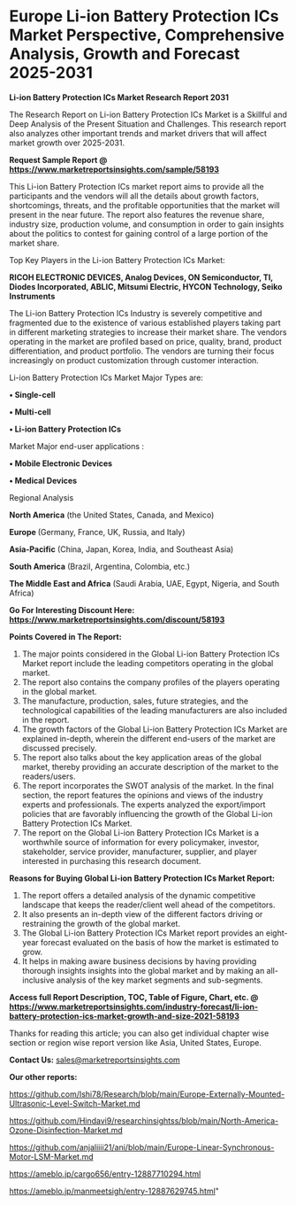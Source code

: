 # Europe Li-ion Battery Protection ICs Market Perspective, Comprehensive Analysis, Growth and Forecast 2025-2031

<strong>Li-ion Battery Protection ICs Market Research Report 2031</strong>

The Research Report on Li-ion Battery Protection ICs Market is a Skillful and Deep Analysis of the Present Situation and Challenges. This research report also analyzes other important trends and market drivers that will affect market growth over 2025-2031.

<strong>Request Sample Report @ <a href=https://www.marketreportsinsights.com/sample/58193>https://www.marketreportsinsights.com/sample/58193</a></strong>

This Li-ion Battery Protection ICs market report aims to provide all the participants and the vendors will all the details about growth factors, shortcomings, threats, and the profitable opportunities that the market will present in the near future. The report also features the revenue share, industry size, production volume, and consumption in order to gain insights about the politics to contest for gaining control of a large portion of the market share.

Top Key Players in the Li-ion Battery Protection ICs Market:

<strong>RICOH ELECTRONIC DEVICES, Analog Devices, ON Semiconductor, TI, Diodes Incorporated, ABLIC, Mitsumi Electric, HYCON Technology, Seiko Instruments</strong>

The Li-ion Battery Protection ICs Industry is severely competitive and fragmented due to the existence of various established players taking part in different marketing strategies to increase their market share. The vendors operating in the market are profiled based on price, quality, brand, product differentiation, and product portfolio. The vendors are turning their focus increasingly on product customization through customer interaction.

Li-ion Battery Protection ICs Market Major Types are:

<strong>• Single-cell

• Multi-cell

• Li-ion Battery Protection ICs</strong>

Market Major end-user applications :

<strong>• Mobile Electronic Devices

• Medical Devices</strong>

Regional Analysis

</u><strong><b>North America</b></strong> (the United States, Canada, and Mexico)

<strong><b>Europe </b></strong>(Germany, France, UK, Russia, and Italy)

<strong><b>Asia-Pacific</b></strong> (China, Japan, Korea, India, and Southeast Asia)

<strong><b>South America</b></strong> (Brazil, Argentina, Colombia, etc.)

<strong><b>The Middle East and Africa</b></strong> (Saudi Arabia, UAE, Egypt, Nigeria, and South Africa)

<strong>Go For Interesting Discount Here: <a href=https://www.marketreportsinsights.com/discount/58193>https://www.marketreportsinsights.com/discount/58193</a></strong>

<strong>Points Covered in The Report:</strong>
<ol>
  <li>The major points considered in the Global Li-ion Battery Protection ICs Market report include the leading competitors operating in the global market.</li>
  <li>The report also contains the company profiles of the players operating in the global market.</li>
  <li>The manufacture, production, sales, future strategies, and the technological capabilities of the leading manufacturers are also included in the report.</li>
  <li>The growth factors of the Global Li-ion Battery Protection ICs Market are explained in-depth, wherein the different end-users of the market are discussed precisely.</li>
  <li>The report also talks about the key application areas of the global market, thereby providing an accurate description of the market to the readers/users.</li>
  <li>The report incorporates the SWOT analysis of the market. In the final section, the report features the opinions and views of the industry experts and professionals. The experts analyzed the export/import policies that are favorably influencing the growth of the Global Li-ion Battery Protection ICs Market.</li>
  <li>The report on the Global Li-ion Battery Protection ICs Market is a worthwhile source of information for every policymaker, investor, stakeholder, service provider, manufacturer, supplier, and player interested in purchasing this research document.</li>
</ol>
<strong>Reasons for Buying Global Li-ion Battery Protection ICs Market Report:</strong>

<ol>
  <li>The report offers a detailed analysis of the dynamic competitive landscape that keeps the reader/client well ahead of the competitors.</li>
  <li>It also presents an in-depth view of the different factors driving or restraining the growth of the global market.</li>
  <li>The Global Li-ion Battery Protection ICs Market report provides an eight-year forecast evaluated on the basis of how the market is estimated to grow.</li>
  <li>It helps in making aware business decisions by having providing thorough insights insights into the global market and by making an all-inclusive analysis of the key market segments and sub-segments.</li>
</ol>
<strong>Access full Report Description, TOC, Table of Figure, Chart, etc. @ <a href=https://www.marketreportsinsights.com/industry-forecast/li-ion-battery-protection-ics-market-growth-and-size-2021-58193>https://www.marketreportsinsights.com/industry-forecast/li-ion-battery-protection-ics-market-growth-and-size-2021-58193</a></strong>


Thanks for reading this article; you can also get individual chapter wise section or region wise report version like Asia, United States, Europe.

<strong>Contact Us:</strong>
sales@marketreportsinsights.com

<strong>Our other reports:</strong>

<a href=https://github.com/Ishi78/Research/blob/main/Europe-Externally-Mounted-Ultrasonic-Level-Switch-Market.md>https://github.com/Ishi78/Research/blob/main/Europe-Externally-Mounted-Ultrasonic-Level-Switch-Market.md</a>

<a href=https://github.com/Hindavi9/researchinsightss/blob/main/North-America-Ozone-Disinfection-Market.md>https://github.com/Hindavi9/researchinsightss/blob/main/North-America-Ozone-Disinfection-Market.md</a>

<a href=https://github.com/anjaliiii21/ani/blob/main/Europe-Linear-Synchronous-Motor-LSM-Market.md>https://github.com/anjaliiii21/ani/blob/main/Europe-Linear-Synchronous-Motor-LSM-Market.md</a>

<a href=https://ameblo.jp/cargo656/entry-12887710294.html>https://ameblo.jp/cargo656/entry-12887710294.html</a>

<a href=https://ameblo.jp/manmeetsigh/entry-12887629745.html>https://ameblo.jp/manmeetsigh/entry-12887629745.html</a>"
